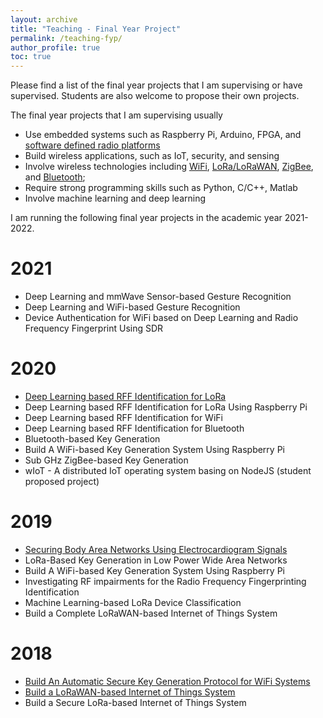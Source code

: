```yaml
---
layout: archive
title: "Teaching - Final Year Project"
permalink: /teaching-fyp/
author_profile: true
toc: true
---
```


Please find a list of the final year projects that I am supervising or have supervised. Students are also welcome to propose their own projects.

The final year projects that I am supervising usually 
* Use embedded systems such as Raspberry Pi, Arduino, FPGA, and [software defined radio platforms](https://junqing-zhang.github.io/posts/2019/07/blog-post-sdr/) 
* Build wireless applications, such as IoT, security, and sensing
* Involve wireless technologies including [WiFi](https://junqing-zhang.github.io/posts/2019/05/blog-post-wifi/), [LoRa/LoRaWAN](https://junqing-zhang.github.io/posts/2019/12/blog-post-lora-lorawan/), [ZigBee](https://junqing-zhang.github.io/posts/2020/11/blog-post-zigbee/), and [Bluetooth](https://junqing-zhang.github.io/posts/2020/09/blog-post-bluetooth/);
* Require strong programming skills such as Python, C/C++, Matlab
* Involve machine learning and deep learning

I am running the following final year projects in the academic year 2021-2022. 
# 2021
* Deep Learning and mmWave Sensor-based Gesture Recognition
* Deep Learning and WiFi-based Gesture Recognition
* Device Authentication for WiFi based on Deep Learning and Radio Frequency Fingerprint Using SDR

# 2020
* [Deep Learning based RFF Identification for LoRa](https://junqing-zhang.github.io/teaching/demo-fyp-2020-rffi-lora)
* Deep Learning based RFF Identification for LoRa Using Raspberry Pi
* Deep Learning based RFF Identification for WiFi
* Deep Learning based RFF Identification for Bluetooth
* Bluetooth-based Key Generation
* Build A WiFi-based Key Generation System Using Raspberry Pi
* Sub GHz ZigBee-based Key Generation
* wIoT - A distributed IoT operating system basing on NodeJS (student proposed project)

# 2019
* [Securing Body Area Networks Using Electrocardiogram Signals](https://junqing-zhang.github.io/demo-keygen-heartbeat-ppg/)
* LoRa-Based Key Generation in Low Power Wide Area Networks
* Build A WiFi-based Key Generation System Using Raspberry Pi
* Investigating RF impairments for the Radio Frequency Fingerprinting Identification
* Machine Learning-based LoRa Device Classification
* Build a Complete LoRaWAN-based Internet of Things System


# 2018 
* [Build An Automatic Secure Key Generation Protocol for WiFi Systems](https://junqing-zhang.github.io/demo-keygen-warp/)
* [Build a LoRaWAN-based Internet of Things System](https://junqing-zhang.github.io/demo-lorawan-fipy/)
* Build a Secure LoRa-based Internet of Things System